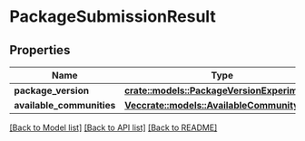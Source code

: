 # PackageSubmissionResult

## Properties

Name | Type | Description | Notes
------------ | ------------- | ------------- | -------------
**package_version** | [**crate::models::PackageVersionExperimental**](PackageVersionExperimental.md) |  | 
**available_communities** | [**Vec<crate::models::AvailableCommunity>**](AvailableCommunity.md) |  | 

[[Back to Model list]](../README.md#documentation-for-models) [[Back to API list]](../README.md#documentation-for-api-endpoints) [[Back to README]](../README.md)


